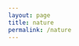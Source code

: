 ```yaml
---
layout: page
title: nature
permalink: /nature
---
```


<div id="galleria"></div>

<script src="https://ajax.googleapis.com/ajax/libs/jquery/2.1.1/jquery.min.js"></script>
<script src="https://maxcdn.bootstrapcdn.com/bootstrap/3.3.7/js/bootstrap.min.js" integrity="sha384-Tc5IQib027qvyjSMfHjOMaLkfuWVxZxUPnCJA7l2mCWNIpG9mGCD8wGNIcPD7Txa"
    crossorigin="anonymous"></script>
<script src="/assets/js/galleria-1.4.2.min.js"></script>

<script>
  var imageLocation = '/assets/photos/nature/';
  var thumbLocation = imageLocation + 'thumb-n/';
  var bigLocation = imageLocation;
  var imagePrefix = 'n';
  var totalImages = 28;
  
  var data = [];
  var titles = [
    '2005 Rochester 100 ',
    '2006 Chicago 147',
    '2011 Birds 11',
    '2011 Flowers 209',
    '2011 Flowers 344',
    '2011 Hope Ln 003',
    '2011 Trexler Park 22',
    '2012 Hope Ln 169',
    '2013 Beijing 1136',
    '2013 Carmel 390',
    '2013 Juneau 564',
    '2013 Los Angeles 289',
    '2013 Monterey 233',
    '2013 Pacific Grove 089',
    '2014 Lake George 87',
    '2014 Lake Placid 099',
    '2014 Lake Placid 155',
    '2014 Orlando 094',
    '2014 Orlando 116',
    '2014 St Petersburg 249',
    '2015 Antelope Canyon 137',
    '2015 Grand Canyon 032',
    '2015 New York City 0542',
    '2015 New York City 0995',
    '2015 Rochester 196',
    '2015 Salt Lake City 014',
    '2017 Moon 39',
    '2017 New Years Day 22'
  ];

  for (var i = totalImages; i >= 1; i--) {
    var j = i;
    if (i < 10) {
      j = '0' + i;
    }
    data.push({
      image : imageLocation + imagePrefix + j + '.jpg',
      thumb : thumbLocation + imagePrefix + j + '.jpg',
      big : imageLocation + imagePrefix + j + '.jpg',
      title: titles[i - 1],
      description: 'none'
    });
  }

  // Load the custom theme
  Galleria.loadTheme('/assets/js/galleria/galleria.portfolio.js');
  // Configure Galleria
  Galleria.configure({
    showInfo: true
  });
  // Initialize Galleria
  Galleria.run('#galleria', {
    dataSource: data
  });
</script>